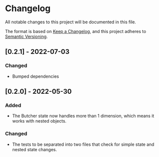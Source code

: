 # Changelog

All notable changes to this project will be documented in this file.

The format is based on [Keep a Changelog](https://keepachangelog.com/en/1.0.0/),
and this project adheres to [Semantic Versioning](https://semver.org/spec/v2.0.0.html).

## [0.2.1] - 2022-07-03

### Changed

- Bumped dependencies

## [0.2.0] - 2022-05-30

### Added

- The Butcher state now handles more than 1 dimension, which means it
  works with nested objects.

### Changed

- The tests to be separated into two files that check for simple state and
  nested state changes.
